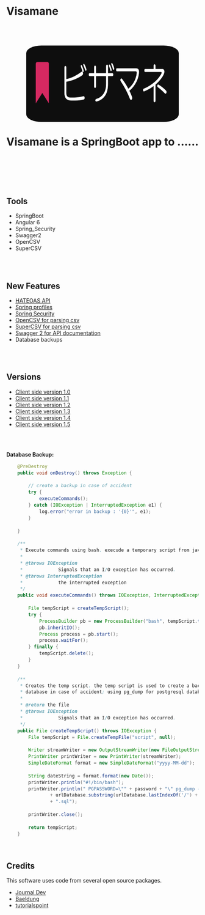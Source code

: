 # Visamane
<h1 align="center">
  <br>
  <img src="./images/visamane_logo.png" height="200" width="400" style="border-radius: 10%;"/>
 


<p>Visamane is a  SpringBoot app to  <strong>.....</strong>.</p>

<br><br>
## Tools

<ul>
<li> SpringBoot </li>
<li> Angular 6 </li>
<li> Spring_Security </li>
<li> Swagger2 </li>
<li> OpenCSV </li>
<li> SuperCSV </li>
</ul>

<br><br>
## New Features

<ul>
<li>  <a href="https://spring.io/guides/gs/accessing-data-rest/">HATEOAS API</a></li>
<li>  <a href="https://github.com/Aymanov1/telegram-community-backend/tree/master/src/main/resources">Spring profiles</a> </li>
<li>  <a href="https://spring.io/projects/spring-security">Spring Security</a></li>
<li>  <a href="https://www.baeldung.com/opencsv">OpenCSV for parsing csv</a></li>
<li>  <a href="https://www.journaldev.com/12021/supercsv-csvbeanreader-cellprocessor-csvbeanwriter">SuperCSV for  parsing csv</a></li>
<li>  <a href="https://swagger.io/docs/">Swagger 2 for API documentation</a></li>
<li> Database backups </li> 
</ul>


<br><br>
## Versions
<ul>
<li>  <a href="./version-1.0.md" target="_blank">Client side version 1.0</a></li>
<li>  <a href="./version-1.1.md" target="_blank">Client side version 1.1</a></li>
<li>  <a href="./version-1.2.md" target="_blank">Client side version 1.2</a></li>
<li>  <a href="./version-1.3.md" target="_blank">Client side version 1.3</a></li>
<li>  <a href="./version-1.4.md" target="_blank">Client side version 1.4</a></li>
<li>  <a href="./version-1.5.md" target="_blank">Client side version 1.5</a></li>

</ul>

<br><br>

**Database Backup:**
```Java
	@PreDestroy
	public void onDestroy() throws Exception {

		// create a backup in case of accident
		try {
			executeCommands();
		} catch (IOException | InterruptedException e1) {
			log.error("error in backup : '{0}'", e1);
		}

	}

	/**
	 * Execute commands using bash. execude a temporary script from java interface
	 *
	 * @throws IOException
	 *             Signals that an I/O exception has occurred.
	 * @throws InterruptedException
	 *             the interrupted exception
	 */
	public void executeCommands() throws IOException, InterruptedException {

		File tempScript = createTempScript();
		try {
			ProcessBuilder pb = new ProcessBuilder("bash", tempScript.toString());
			pb.inheritIO();
			Process process = pb.start();
			process.waitFor();
		} finally {
			tempScript.delete();
		}
	}

	/**
	 * Creates the temp script. the temp script is used to create a backup of
	 * database in case of accident; using pg_dump for postgresql database
	 *
	 * @return the file
	 * @throws IOException
	 *             Signals that an I/O exception has occurred.
	 */
	public File createTempScript() throws IOException {
		File tempScript = File.createTempFile("script", null);

		Writer streamWriter = new OutputStreamWriter(new FileOutputStream(tempScript));
		PrintWriter printWriter = new PrintWriter(streamWriter);
		SimpleDateFormat format = new SimpleDateFormat("yyyy-MM-dd");

		String dateString = format.format(new Date());
		printWriter.println("#!/bin/bash");
		printWriter.println(" PGPASSWORD=\"" + password + "\" pg_dump -U " + username + " "
				+ urlDatabase.substring(urlDatabase.lastIndexOf('/') + 1) + " > " + pathBackup + "/db" + dateString
				+ ".sql");

		printWriter.close();

		return tempScript;
	}

                  
```



## Credits

This software uses code from several open source packages.

- [Journal Dev](https://www.journaldev.com)
- [Baeldung](www.baeldung.com)
- [tutorialspoint](https://www.tutorialspoint.com)

